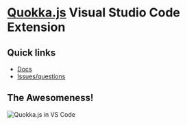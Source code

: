 # [Quokka.js](https://quokkajs.com) Visual Studio Code Extension

## Quick links

- [Docs](https://quokkajs.com/docs)
- [Issues/questions](https://github.com/wallabyjs/quokka)

## The Awesomeness!
![Quokka.js in VS Code](https://quokkajs.com/assets/img/vsc1.gif)